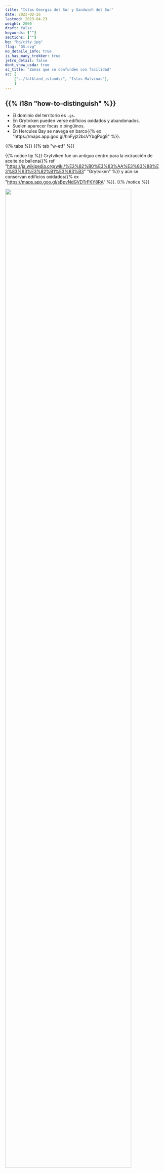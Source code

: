 ```yaml
---
title: "Islas Georgia del Sur y Sandwich del Sur"
date: 2023-02-26
lastmod: 2023-04-23
weight: 2000
draft: false
keywords: [""]
sections: [""]
bg: "bg/city.jpg"
flag: "GS.svg"
no_detaile_info: true
is_has_many_trekker: true
jetro_detail: false
dont_show_usda: true
sc_title: "Zonas que se confunden con facilidad"
sc: [
    ["../falkland_islands/", "Islas Malvinas"],
    ]
---
```


<div class="main-desciption country-description">
    <h2 class="section-title">{{% i18n "how-to-distinguish" %}}</h2>
    <ul class="rule-list">
        <li>El dominio del territorio es <code>.gs</code>.</li>
        <li>En Grytviken pueden verse edificios oxidados y abandonados.</li>
        <li>Suelen aparecer focas o pingüinos.</li>
        <li>En Hercules Bay se navega en barco{{% ex "https://maps.app.goo.gl/hnFyjz2bcVYbgPog8" %}}.</li>
    </ul>
</div>

{{% tabs %}}
{{% tab "w-etf" %}}

{{% notice tip %}}
Grytviken fue un antiguo centro para la extracción de aceite de ballena{{% ref "https://ja.wikipedia.org/wiki/%E3%82%B0%E3%83%AA%E3%83%88%E3%83%93%E3%82%B1%E3%83%B3" "Grytviken" %}} y aún se conservan edificios oxidados{{% ex "https://maps.app.goo.gl/sBpvNdGVDTrFKY8RA" %}}.
{{% /notice %}}

<div class="googlemap-if">
<img src="/rule/cs_america/sgssi/industrial_heritage_south_georgia.jpg" width="90%">
</div>


{{% notice tip %}}
Es común encontrar focas o pingüinos{{% ex "https://maps.app.goo.gl/ett9cJmVe2LzNYoK8" "https://maps.app.goo.gl/7Mgun5MRcGc8atLC6" "https://maps.app.goo.gl/NchALLhb8sFSkZvW6" %}}.
{{% /notice %}}

<div class="googlemap-if">
<img src="/rule/cs_america/sgssi/seeelefant_south_georgia_antarctica.jpg" width="90%">
</div>

{{% /tab %}}
{{% /tabs %}}
